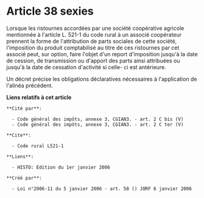 # Article 38 sexies

Lorsque les ristournes accordées par une société coopérative agricole mentionnée à l'article L. 521-1 du code rural à un
associé coopérateur prennent la forme de l'attribution de parts sociales de cette société, l'imposition du produit
comptabilisé au titre de ces ristournes par cet associé peut, sur option, faire l'objet d'un report d'imposition jusqu'à la
date de cession, de transmission ou d'apport des parts ainsi attribuées ou jusqu'à la date de cessation d'activité si celle-
ci est antérieure.

Un décret précise les obligations déclaratives nécessaires à l'application de l'alinéa précédent.

**Liens relatifs à cet article**

	**Cité par**:

	  - Code général des impôts, annexe 3, CGIAN3. - art. 2 C bis (V)
	  - Code général des impôts, annexe 3, CGIAN3. - art. 2 C ter (V)

	**Cite**:

	  - Code rural L521-1

	**Liens**:

	  - HISTO: Edition du 1er janvier 2006

	**Créé par**:

	  - Loi n°2006-11 du 5 janvier 2006 - art. 58 () JORF 6 janvier 2006

